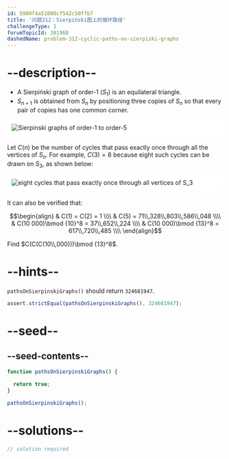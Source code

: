 ```yaml
---
id: 5900f4a51000cf542c50ffb7
title: '问题312：Sierpiński图上的循环路径'
challengeType: 1
forumTopicId: 301968
dashedName: problem-312-cyclic-paths-on-sierpiski-graphs
---
```


# --description--

- A Sierpiński graph of order-1 ($S_1$) is an equilateral triangle.
- $S_{n + 1}$ is obtained from $S_n$ by positioning three copies of $S_n$ so that every pair of copies has one common corner.

<img alt="Sierpinski graphs of order-1 to order-5" src="https://cdn.freecodecamp.org/curriculum/project-euler/cyclic-paths-on-sierpinski-graphs-1.gif" style="background-color: white; padding: 10px; display: block; margin-right: auto; margin-left: auto; margin-bottom: 1.2rem;" />

Let $C(n)$ be the number of cycles that pass exactly once through all the vertices of $S_n$. For example, $C(3) = 8$ because eight such cycles can be drawn on $S_3$, as shown below:

<img alt="eight cycles that pass exactly once through all vertices of S_3" src="https://cdn.freecodecamp.org/curriculum/project-euler/cyclic-paths-on-sierpinski-graphs-2.gif" style="background-color: white; padding: 10px; display: block; margin-right: auto; margin-left: auto; margin-bottom: 1.2rem;" />

It can also be verified that:

$$\begin{align}   & C(1) = C(2) = 1 \\\\
  & C(5) = 71\\,328\\,803\\,586\\,048 \\\\   & C(10 000)\bmod {10}^8 = 37\\,652\\,224 \\\\
  & C(10 000)\bmod {13}^8 = 617\\,720\\,485 \\\\ \end{align}$$

Find $C(C(C(10\\,000)))\bmod {13}^8$.

# --hints--

`pathsOnSierpinskiGraphs()` should return `324681947`.

```js
assert.strictEqual(pathsOnSierpinskiGraphs(), 324681947);
```

# --seed--

## --seed-contents--

```js
function pathsOnSierpinskiGraphs() {

  return true;
}

pathsOnSierpinskiGraphs();
```

# --solutions--

```js
// solution required
```
